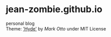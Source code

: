 # jean-zombie.github.io
personal blog  
Theme: ['Hyde'](https://github.com/poole/hyde) by _Mark Otto_ under MIT License
